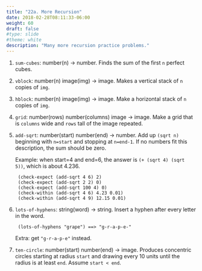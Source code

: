 ```yaml
---
title: "22a. More Recursion"
date: 2018-02-28T08:11:33-06:00
weight: 60
draft: false
#type: slide
#theme: white
description: "Many more recursion practice problems."
---
```


1. `sum-cubes`: number(n) -> number. Finds the sum of the first `n` perfect cubes. 

2. `vblock`: number(n) image(img) -> image. Makes a vertical stack of `n` copies of `img`.

3. `hblock`: number(n) image(img) -> image. Make a horizontal stack of `n` copies of `img`.

4. `grid`: number(rows) number(columns) image -> image. Make a grid that is `columns` wide and `rows` tall of the image repeated.

5. `add-sqrt`: number(start) number(end) -> number. Add up `(sqrt n)` beginning with `n=start` and stopping at `n=end-1`. If no numbers fit this description, the sum should be zero.

    Example: when start=4 and end=6, the answer is `(+ (sqrt 4) (sqrt 5))`, which is about 4.236.

        (check-expect (add-sqrt 4 6) 2)
        (check-expect (add-sqrt 2 2) 0)
        (check-expect (add-sqrt 100 4) 0)
        (check-within (add-sqrt 4 6) 4.23 0.01)
        (check-within (add-sqrt 4 9) 12.15 0.01)

6. `lots-of-hyphens`: string(word) -> string. Insert a hyphen after every letter in the word. 

        (lots-of-hyphens "grape") ==> "g-r-a-p-e-"

    Extra: get `"g-r-a-p-e"` instead.

7. `ten-circle`: number(start) number(end) -> image. Produces concentric circles starting at radius `start` and drawing every 10 units until the radius is at least `end`. Assume `start < end`.

